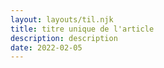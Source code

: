 ```yaml
---
layout: layouts/til.njk
title: titre unique de l'article
description: description
date: 2022-02-05
---
```

